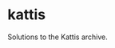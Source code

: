 # kattis
Solutions to the Kattis archive.
<a href="https://open.kattis.com/users/sander-helleso" />
